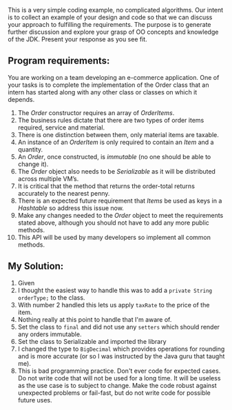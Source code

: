 This is a very simple coding example, no complicated algorithms. Our intent is to collect an example of your design and code so that we can discuss your approach to fulfilling the requirements. The purpose is to generate further discussion and explore your grasp of OO concepts and knowledge of the JDK. Present your response as you see fit.

## Program requirements:
 You are working on a team developing an e-commerce application. One of your tasks is to complete the implementation of the Order class that an intern has started along with any other class or classes on which it depends.

 1. The *Order* constructor requires an array of *OrderItems*.
 2. The business rules dictate that there are two types of order items required, service and material.
 3. There is one distinction between them, only material items are taxable.
 4. An instance of an *OrderItem* is only required to contain an *Item* and a quantity.
 5. An *Order*, once constructed, is _immutable_ (no one should be able to change it).
 6. The *Order* object also needs to be *Serializable* as it will be distributed across multiple VM’s.
 7. It is critical that the method that returns the order-total returns accurately to the nearest penny.
 8. There is an expected future requirement that *Items* be used as keys in a _Hashtable_ so address this issue now.
 9. Make any changes needed to the *Order* object to meet the requirements stated above, although you should not have to add any more public methods.
 10. This API will be used by many developers so implement all common methods.

 ## My Solution:
 1. Given
 2. I thought the easiest way to handle this was to add a ```private String orderType;``` to the class.
 3. With number 2 handled this lets us apply ```taxRate``` to the price of the item.
 4. Nothing really at this point to handle that I'm aware of.
 5. Set the class to ```final``` and did not use any ```setters``` which should render any orders immutable.
 6. Set the class to Serializable and imported the library
 7. I changed the type to ```BigDecimal``` which provides operations for rounding and is more accurate (or so I was instructed by the Java guru that taught me).
 8. This is bad programming practice. Don't ever code for expected cases. Do not write code that will not be used for a long time. It will be useless as the use case is to subject to change. Make the code robust against unexpected problems or fail-fast, but do not write code for possible future uses.